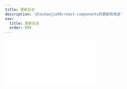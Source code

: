 ```yaml
---
title: 更新日志
description: '@louhaojie99/react-components的更新和改进'
nav:
  title: 更新日志
  order: 999
---
```


<embed src="../../CHANGELOG.md"></embed>
